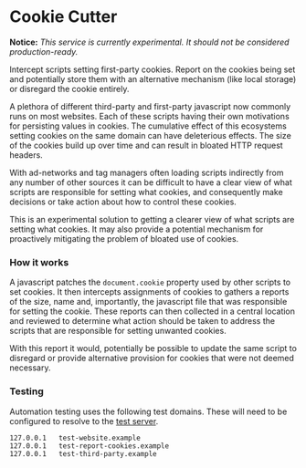 # Cookie Cutter

**Notice:** _This service is currently experimental. It should not be considered
production-ready._

Intercept scripts setting first-party cookies. Report on the cookies being set
and potentially store them with an alternative mechanism (like local storage) or
disregard the cookie entirely.

A plethora of different third-party and first-party javascript now commonly runs
on most websites. Each of these scripts having their own motivations for
persisting values in cookies. The cumulative effect of this ecosystems setting
cookies on the same domain can have deleterious effects. The size of the cookies
build up over time and can result in bloated HTTP request headers.

With ad-networks and tag managers often loading scripts indirectly from any
number of other sources it can be difficult to have a clear view of what scripts
are responsible for setting what cookies, and consequently make decisions or
take action about how to control these cookies.

This is an experimental solution to getting a clearer view of what scripts are
setting what cookies. It may also provide a potential mechanism for proactively
mitigating the problem of bloated use of cookies.

### How it works

A javascript patches the `document.cookie` property used by other scripts to set
cookies. It then intercepts assignments of cookies to gathers a reports of the
size, name and, importantly, the javascript file that was responsible for
setting the cookie. These reports can then collected in a central location and
reviewed to determine what action should be taken to address the scripts that
are responsible for setting unwanted cookies.

With this report it would, potentially be possible to update the same script to
disregard or provide alternative provision for cookies that were not deemed
necessary.

### Testing

Automation testing uses the following test domains. These will need to be
configured to resolve to the [test server](test/automation/test-server.js).

```
127.0.0.1	test-website.example
127.0.0.1	test-report-cookies.example
127.0.0.1	test-third-party.example
```
